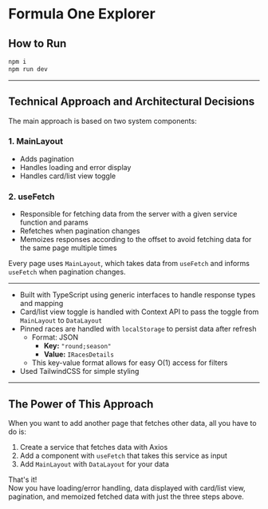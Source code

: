 # Formula One Explorer

## How to Run

```bash
npm i
npm run dev
```

---

## Technical Approach and Architectural Decisions

The main approach is based on two system components:

### 1. MainLayout
- Adds pagination
- Handles loading and error display
- Handles card/list view toggle

### 2. useFetch
- Responsible for fetching data from the server with a given service function and params
- Refetches when pagination changes
- Memoizes responses according to the offset to avoid fetching data for the same page multiple times

Every page uses `MainLayout`, which takes data from `useFetch` and informs `useFetch` when pagination changes.

---

- Built with TypeScript using generic interfaces to handle response types and mapping
- Card/list view toggle is handled with Context API to pass the toggle from `MainLayout` to `DataLayout`
- Pinned races are handled with `localStorage` to persist data after refresh  
  - Format: JSON  
    - **Key:** `"round;season"`  
    - **Value:** `IRacesDetails`  
  - This key-value format allows for easy O(1) access for filters
- Used TailwindCSS for simple styling

---

## The Power of This Approach

When you want to add another page that fetches other data, all you have to do is:

1. Create a service that fetches data with Axios
2. Add a component with `useFetch` that takes this service as input
3. Add `MainLayout` with `DataLayout` for your data

That's it!  
Now you have loading/error handling, data displayed with card/list view, pagination, and memoized fetched data with just the three steps above.
